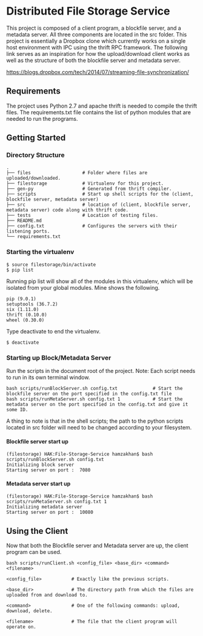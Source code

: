 # Distributed File Storage Service
This project is composed of a client program, a blockfile server, and a metadata server. All three components are located in the 
src folder. This project is essentially a Dropbox clone which currently works on a single host environment with IPC using the thrift RPC framework. The following link serves as an inspiration for how the upload/download client works as well as the structure of both the blockfile server and metadata server.

https://blogs.dropbox.com/tech/2014/07/streaming-file-synchronization/


## Requirements

The project uses Python 2.7 and apache thrift is needed to compile the thrift files. 
The requirements.txt file contains the list of python modules that are needed to run 
the programs.

## Getting Started

### Directory Structure
    .
    ├── files                   # Folder where files are uploaded/downloaded.
    ├── filestorage             # Virtualenv for this project.
    ├── gen-py                  # Generated from thrift compiler.
    ├── scripts                 # Start up shell scripts for the (client, blockfile server, metadata server)
    ├── src                     # location of (client, blockfile server, metadata server) code along with thrift code.
    ├── tests                   # Location of testing files. 
    ├── README.md
    ├── config.txt              # Configures the servers with their listening ports. 
    └── requirements.txt 

### Starting the virtualenv
```
$ source filestorage/bin/activate
$ pip list
```
Running pip list will show all of the modules in this virtualenv, which will be 
isolated from your global modules. Mine shows the following.
```
pip (9.0.1)
setuptools (36.7.2)
six (1.11.0)
thrift (0.10.0)
wheel (0.30.0)
 ```
 Type deactivate to end the virtualenv.
```
$ deactivate         
```

### Starting up Block/Metadata Server
Run the scripts in the document root of the project.
Note: Each script needs to run in its own terminal window.  
```
bash scripts/runBlockServer.sh config.txt             # Start the blockfile server on the port specified in the config.txt file
bash scripts/runMetaServer.sh config.txt 1            # Start the metadata server on the port specified in the config.txt and give it some ID.
```

A thing to note is that in the shell scripts; the path to the python scripts located in src folder will need to be changed 
according to your filesystem. 

#### Blockfile server start up
```
(filestorage) HAK:File-Storage-Service hamzakhan$ bash scripts/runBlockServer.sh config.txt 
Initializing block server
Starting server on port :  7080
```
#### Metadata server start up
```
(filestorage) HAK:File-Storage-Service hamzakhan$ bash scripts/runMetaServer.sh config.txt 1 
Initializing metadata server
Starting server on port :  10080
```
## Using the Client 
Now that both the Blockfile server and Metadata server are up, the client program 
can be used. 
```
bash scripts/runClient.sh <config_file> <base_dir> <command> <filename>         

<config_file>           # Exactly like the previous scripts. 

<base_dir>              # The directory path from which the files are uploaded from and download to. 

<command>               # One of the following commands: upload, download, delete. 

<filename>              # The file that the client program will operate on. 
```



